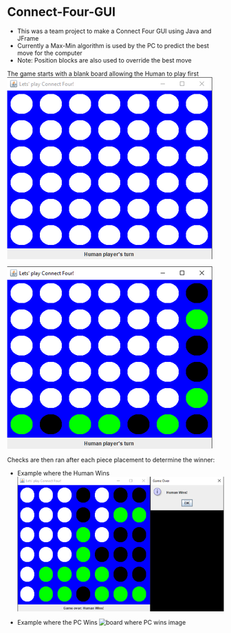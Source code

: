 # Connect-Four-GUI

* This was a team project to make a Connect Four GUI using Java and JFrame
* Currently a Max-Min algorithm is used by the PC to predict the best move for the computer
* Note: Position blocks are also used to override the best move

The game starts with a blank board allowing the Human to play first
![initial board image](https://github.com/ronaldrespinoza/Connect-Four-GUI/blob/master/img/board_1.png)

![board in play image](https://github.com/ronaldrespinoza/Connect-Four-GUI/blob/master/img/board_2.png)

Checks are then ran after each piece placement to determine the winner:

* Example where the Human Wins
![board where human wins image](https://github.com/ronaldrespinoza/Connect-Four-GUI/blob/master/img/board_4.png)

* Example where the PC Wins
![board where PC wins image](https://github.com/ronaldrespinoza/Connect-Four-GUI/blob/master/img/board_5.png)
